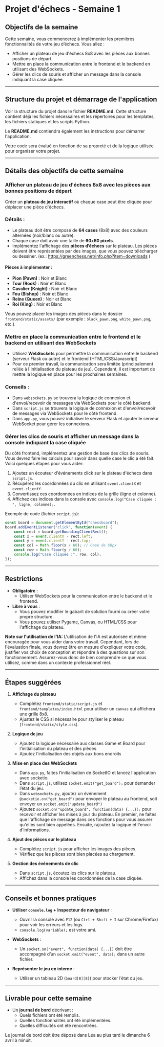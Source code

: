 # Projet d'échecs - Semaine 1

## Objectifs de la semaine
Cette semaine, vous commencerez à implémenter les premières fonctionnalités de votre jeu d’échecs. Vous allez :
- Afficher un plateau de jeu d'échecs 8x8 avec les pièces aux bonnes positions de départ.
- Mettre en place la communication entre le frontend et le backend en utilisant des WebSockets.
- Gérer les clics de souris et afficher un message dans la console indiquant la case cliquée.
---
## Structure du projet et démarrage de l'application

Voir la structure du projet dans le fichier **README.md**. Cette structure contient déjà les fichiers nécessaires et les répertoires pour les templates, les fichiers statiques et les scripts Python.

Le **README.md** contiendra également les instructions pour démarrer l'application.

Votre code sera évalué en fonction de sa propreté et de la logique utilisée pour organiser votre projet.

---

## Détails des objectifs de cette semaine
### Afficher un plateau de jeu d'échecs 8x8 avec les pièces aux bonnes positions de départ
Créer un **plateau de jeu interactif** où chaque case peut être cliquée pour déplacer une pièce d'échecs.

### Détails :
- Le plateau doit être composé de **64 cases** (8x8) avec des couleurs alternées (noir/blanc ou autre).
- Chaque case doit avoir une taille de **60x60 pixels**.
- Implémentez l'affichage des **pièces d’échecs** sur le plateau. Les pièces doivent être représentées par des images, que vous pouvez télécharger ou dessiner. (ex.: https://greenchess.net/info.php?item=downloads )

#### Pièces à implémenter :
- **Pion (Pawn)** : Noir et Blanc
- **Tour (Rook)** : Noir et Blanc
- **Cavalier (Knight)** : Noir et Blanc
- **Fou (Bishop)** : Noir et Blanc
- **Reine (Queen)** : Noir et Blanc
- **Roi (King)** : Noir et Blanc

Vous pouvez placer les images des pièces dans le dossier `frontend/static/assets/` (par exemple : `black_pawn.png`, `white_pawn.png`, etc.).

### Mettre en place la communication entre le frontend et le backend en utilisant des WebSockets

- Utilisez **WebSockets** pour permettre la communication entre le backend (serveur Flask ou autre) et le frontend (HTML/CSS/Javascript)
- Pour ce premier travail, la communication sera limitée (principalement reliée à l'initialisation du plateau de jeu). Cependant, il est important de mettre la logique en place pour les prochaines semaines.

### Conseils :
- Dans `websockets.py` se trouvera la logique de connexion et d'envoi/recevoir de messages via WebSockets pour le côté backend.
- Dans `script.js` se trouvera la logique de connexion et d'envoi/recevoir de messages via WebSockets pour le côté frontend.
- Dans `app.py`, vous pouvez initialiser le serveur Flask et ajouter le serveur WebSocket pour gérer les connexions.


### Gérer les clics de souris et afficher un message dans la console indiquant la case cliquée
Du côté frontend, implémentez une gestion de base des clics de souris. Vous devrez faire les calculs pour savoir dans quelle case le clic a été fait. Voici quelques étapes pour vous aider:

1. Ajoutez un écouteur d'événements click sur le plateau d'échecs dans `script.js`.
2. Récupérez les coordonnées du clic en utilisant `event.clientX` et `event.clientY`.
3. Convertissez ces coordonnées en indices de la grille (ligne et colonne).
4. Affichez ces indices dans la console avec `console.log("Case cliquée : ", ligne, colonne);`.

Exemple de code (fichier `script.js`):
``` javascript
const board = document.getElementById("chessboard");
board.addEventListener("click", function(event) {
    const rect = board.getBoundingClientRect();
    const x = event.clientX - rect.left;
    const y = event.clientY - rect.top;
    const col = Math.floor(x / 60); // Case de 60px
    const row = Math.floor(y / 60);
    console.log("Case cliquée :", row, col);
});
```

---
## **Restrictions**
- **Obligatoire** :
  - Utiliser WebSockets pour la communication entre le backend et le frontend.
- **Libre à vous** :
  - Vous pouvez modifier le gabarit de solution fourni ou créer votre propre structure.
  - Vous pouvez utiliser Pygame, Canvas, ou HTML/CSS pour l'affichage du plateau.

**Note sur l'utilisation de l'IA:**
L'utilisation de l'IA est autorisée et même encouragée pour vous aider dans votre travail. Cependant, lors de l'évaluation finale, vous devrez être en mesure d'expliquer votre code, justifier vos choix de conception et répondre à des questions sur son fonctionnement. Assurez-vous donc de bien comprendre ce que vous utilisez, comme dans un contexte professionnel réel.  

---

## **Étapes suggérées**

1. **Affichage du plateau**
   - Complétez `frontend/static/script.js` et `frontend/templates/index.html` pour utiliser un `canvas` qui affichera une grille 8x8.
   - Ajustez le CSS si nécessaire pour styliser le plateau (`frontend/static/style.css`).
  
2. **Logique de jeu**
   - Ajoutez la logique nécessaire aux classes Game et Board pour l'initialisation du plateau et des pièces.
   - Ajoutez l'initialisation des objets aux bons endroits
  
3. **Mise en place des WebSockets**
   - Dans `app.py`, faites l'initialisation de SocketIO et lancez l'application avec socketio.
   - Dans `script.js`, utilisez `socket.emit("get_board");` pour demander l’état du jeu.
   - Dans `websockets.py`, ajoutez un événement `@socketio.on("get_board")` pour envoyer le plateau au frontend, soit envoyer un `socket.emit("update_board")`
   - Ajoutez `socket.on("update_board", function(data) {...});` pour recevoir et afficher les mises à jour du plateau.
     En premier, ne faites que l'affichage de message dans ces fonctions pour vous assurer qu'elles sont bien appelées. Ensuite, rajoutez la logique et l'envoi d'informations.

3. **Ajout des pièces sur le plateau**
   - Complétez `script.js` pour afficher les images des pièces.
   - Vérifiez que les pièces sont bien placées au chargement.

4. **Gestion des événements de clic**
   - Dans `script.js`, écoutez les clics sur le plateau.
   - Affichez dans la console les coordonnées de la case cliquée.


---
## **Conseils et bonnes pratiques**

- **Utiliser `console.log` + Inspecteur de navigateur** :
  - Ouvrir la console avec `F12` (ou `Ctrl + Shift + I` sur Chrome/Firefox) pour voir les erreurs et les logs.
  - `console.log(variable);` est votre ami.

- **WebSockets** :
  - Un `socket.on("event", function(data) {...})` doit être accompagné d’un `socket.emit("event", data);` dans un autre fichier.

- **Représenter le jeu en interne** :
  - Utiliser un tableau 2D (`board[8][8]`) pour stocker l’état du jeu.

---

## **Livrable pour cette semaine**

- Un **journal de bord** décrivant :
  - Quels fichiers ont été remplis.
  - Quelles fonctionnalités ont été implémentées.
  - Quelles difficultés ont été rencontrées.

Le journal de bord doit être déposé dans Léa au plus tard le dimanche 6 avril à minuit.
